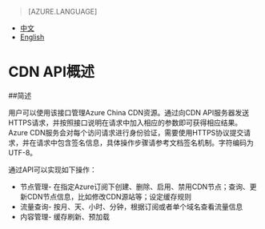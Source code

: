 <properties linkid="dev-net-common-tasks-cdn" urlDisplayName="CDN" pageTitle="Azure China CDN API doc" metaKeywords="Azure CDN, Azure CDN, Azure blobs, Azure caching, Azure add-on, Live Streaming, 流媒体加速, CDN加速,CDN服务,主流CDN, 流媒体直播加速, 媒体服务, Azure Media Service, 缓存规则, HLS, CDN技术文档, CDN帮助文档, 视频直播加速, 直播加速" description="Learn How to create Live Streaming acceleration type CDN on Azure Management Portal and default caching rules for Live Streaming CDN" metaCanonical="" services="" documentationCenter=".NET" title="" authors="" solutions="" manager="" editor="" />
<tags ms.service="cdn"
    ms.date="5/4/2017"
    wacn.date="5/4/2017"
    wacn.lang="cn"
    />
 
> [AZURE.LANGUAGE]
- [中文](/documentation/articles/cdn-api/)
- [English](/documentation/articles/cdn-enus-api/) 

# CDN API概述

##简述

用户可以使用该接口管理Azure China CDN资源。通过向CDN API服务器发送HTTPS请求，并按照接口说明在请求中加入相应的参数即可获得相应结果。 Azure CDN服务会对每个访问请求进行身份验证，需要使用HTTPS协议提交请求，并在请求中包含签名信息，具体操作步骤请参考文档签名机制。字符编码为UTF-8。

通过API可以实现如下操作：

- 节点管理- 在指定Azure订阅下创建、删除、启用、禁用CDN节点；查询、更新CDN节点信息，比如修改CDN源站等；设定缓存规则
- 流量查询-  按月、天、小时、分钟，根据订阅或者单个域名查看流量信息
- 内容管理- 缓存刷新、预加载

